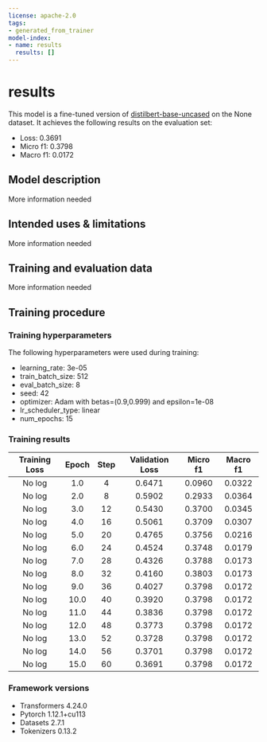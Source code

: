 ```yaml
---
license: apache-2.0
tags:
- generated_from_trainer
model-index:
- name: results
  results: []
---
```


<!-- This model card has been generated automatically according to the information the Trainer had access to. You
should probably proofread and complete it, then remove this comment. -->

# results

This model is a fine-tuned version of [distilbert-base-uncased](https://huggingface.co/distilbert-base-uncased) on the None dataset.
It achieves the following results on the evaluation set:
- Loss: 0.3691
- Micro f1: 0.3798
- Macro f1: 0.0172

## Model description

More information needed

## Intended uses & limitations

More information needed

## Training and evaluation data

More information needed

## Training procedure

### Training hyperparameters

The following hyperparameters were used during training:
- learning_rate: 3e-05
- train_batch_size: 512
- eval_batch_size: 8
- seed: 42
- optimizer: Adam with betas=(0.9,0.999) and epsilon=1e-08
- lr_scheduler_type: linear
- num_epochs: 15

### Training results

| Training Loss | Epoch | Step | Validation Loss | Micro f1 | Macro f1 |
|:-------------:|:-----:|:----:|:---------------:|:--------:|:--------:|
| No log        | 1.0   | 4    | 0.6471          | 0.0960   | 0.0322   |
| No log        | 2.0   | 8    | 0.5902          | 0.2933   | 0.0364   |
| No log        | 3.0   | 12   | 0.5430          | 0.3700   | 0.0345   |
| No log        | 4.0   | 16   | 0.5061          | 0.3709   | 0.0307   |
| No log        | 5.0   | 20   | 0.4765          | 0.3756   | 0.0216   |
| No log        | 6.0   | 24   | 0.4524          | 0.3748   | 0.0179   |
| No log        | 7.0   | 28   | 0.4326          | 0.3788   | 0.0173   |
| No log        | 8.0   | 32   | 0.4160          | 0.3803   | 0.0173   |
| No log        | 9.0   | 36   | 0.4027          | 0.3798   | 0.0172   |
| No log        | 10.0  | 40   | 0.3920          | 0.3798   | 0.0172   |
| No log        | 11.0  | 44   | 0.3836          | 0.3798   | 0.0172   |
| No log        | 12.0  | 48   | 0.3773          | 0.3798   | 0.0172   |
| No log        | 13.0  | 52   | 0.3728          | 0.3798   | 0.0172   |
| No log        | 14.0  | 56   | 0.3701          | 0.3798   | 0.0172   |
| No log        | 15.0  | 60   | 0.3691          | 0.3798   | 0.0172   |


### Framework versions

- Transformers 4.24.0
- Pytorch 1.12.1+cu113
- Datasets 2.7.1
- Tokenizers 0.13.2
